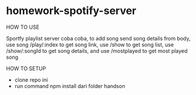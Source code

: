 # homework-spotify-server

HOW TO USE


Sportfy playlist server coba coba, to add song send song details from body, 
use song /play/:index to get song link, use /show to get song list, use /show/:songId to get song details, 
and use /mostplayed to get most played song

HOW TO SETUP

- clone repo ini
- run command npm install dari folder handson
